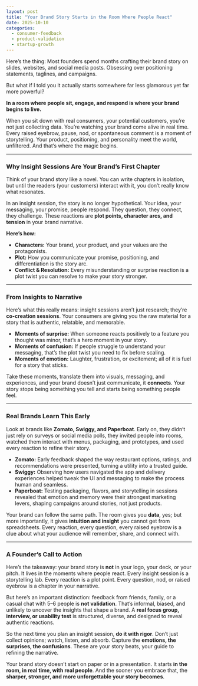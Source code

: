 ```yaml
---
layout: post
title: "Your Brand Story Starts in the Room Where People React"
date: 2025-10-10
categories: 
  - consumer-feedback
  - product-validation
  - startup-growth
---
```


Here’s the thing: Most founders spend months crafting their brand story on slides, websites, and social media posts. Obsessing over positioning statements, taglines, and campaigns.  

But what if I told you it actually starts somewhere far less glamorous yet far more powerful?  

**In a room where people sit, engage, and respond is where your brand begins to live.**  

When you sit down with real consumers, your potential customers, you’re not just collecting data. You’re watching your brand come alive in real time. Every raised eyebrow, pause, nod, or spontaneous comment is a moment of storytelling. Your product, positioning, and personality meet the world, unfiltered. And that’s where the magic begins.

---

### Why Insight Sessions Are Your Brand’s First Chapter

Think of your brand story like a novel. You can write chapters in isolation, but until the readers (your customers) interact with it, you don’t really know what resonates.  

In an insight session, the story is no longer hypothetical. Your idea, your messaging, your promise, people respond. They question, they connect, they challenge. These reactions are **plot points, character arcs, and tension** in your brand narrative.

**Here’s how:**

- **Characters:** Your brand, your product, and your values are the protagonists.  
- **Plot:** How you communicate your promise, positioning, and differentiation is the story arc.  
- **Conflict & Resolution:** Every misunderstanding or surprise reaction is a plot twist you can resolve to make your story stronger.

---

### From Insights to Narrative

Here’s what this really means: insight sessions aren’t just research; they’re **co-creation sessions**. Your consumers are giving you the raw material for a story that is authentic, relatable, and memorable.  

- **Moments of surprise:** When someone reacts positively to a feature you thought was minor, that’s a hero moment in your story.  
- **Moments of confusion:** If people struggle to understand your messaging, that’s the plot twist you need to fix before scaling.  
- **Moments of emotion:** Laughter, frustration, or excitement; all of it is fuel for a story that sticks.  

Take these moments, translate them into visuals, messaging, and experiences, and your brand doesn’t just communicate, it **connects**. Your story stops being something you tell and starts being something people feel.

---

### Real Brands Learn This Early

Look at brands like **Zomato, Swiggy, and Paperboat**. Early on, they didn’t just rely on surveys or social media polls, they invited people into rooms, watched them interact with menus, packaging, and prototypes, and used every reaction to refine their story.  

- **Zomato:** Early feedback shaped the way restaurant options, ratings, and recommendations were presented, turning a utility into a trusted guide.  
- **Swiggy:** Observing how users navigated the app and delivery experiences helped tweak the UI and messaging to make the process human and seamless.  
- **Paperboat:** Testing packaging, flavors, and storytelling in sessions revealed that emotion and memory were their strongest marketing levers, shaping campaigns around stories, not just products.  

Your brand can follow the same path. The room gives you **data**, yes; but more importantly, it gives **intuition and insight** you cannot get from spreadsheets. Every reaction, every question, every raised eyebrow is a clue about what your audience will remember, share, and connect with.

---

### A Founder’s Call to Action

Here’s the takeaway: your brand story is **not** in your logo, your deck, or your pitch. It lives in the moments where people react. Every insight session is a storytelling lab. Every reaction is a plot point. Every question, nod, or raised eyebrow is a chapter in your narrative.  

But here’s an important distinction: feedback from friends, family, or a casual chat with 5–6 people is **not validation**. That’s informal, biased, and unlikely to uncover the insights that shape a brand. A **real focus group, interview, or usability test** is structured, diverse, and designed to reveal authentic reactions.

So the next time you plan an insight session, **do it with rigor**. Don’t just collect opinions; watch, listen, and absorb. Capture the **emotions, the surprises, the confusions**. These are your story beats, your guide to refining the narrative.

Your brand story doesn’t start on paper or in a presentation. It starts **in the room, in real time, with real people**. And the sooner you embrace that, the **sharper, stronger, and more unforgettable your story becomes**.
